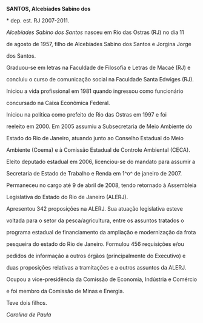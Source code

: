 **SANTOS, Alcebíades Sabino dos**



\* dep. est. RJ 2007-2011.



*Alcebíades Sabino dos Santos* nasceu em Rio das Ostras (RJ) no dia 11

de agosto de 1957, filho de Alcebíades Sabino dos Santos e Jorgina Jorge

dos Santos.



Graduou-se em letras na Faculdade de Filosofia e Letras de Macaé (RJ) e

concluiu o curso de comunicação social na Faculdade Santa Edwiges (RJ).

Iniciou a vida profissional em 1981 quando ingressou como funcionário

concursado na Caixa Econômica Federal.



Iniciou na política como prefeito de Rio das Ostras em 1997 e foi

reeleito em 2000. Em 2005 assumiu a Subsecretaria de Meio Ambiente do

Estado do Rio de Janeiro, atuando junto ao Conselho Estadual do Meio

Ambiente (Coema) e à Comissão Estadual de Controle Ambiental (CECA).

Eleito deputado estadual em 2006, licenciou-se do mandato para assumir a

Secretaria de Estado de Trabalho e Renda em 1^o^ de janeiro de 2007.

Permaneceu no cargo até 9 de abril de 2008, tendo retornado à Assembleia

Legislativa do Estado do Rio de Janeiro (ALERJ).



Apresentou 342 proposições na ALERJ. Sua atuação legislativa esteve

voltada para o setor da pesca/agricultura, entre os assuntos tratados o

programa estadual de financiamento da ampliação e modernização da frota

pesqueira do estado do Rio de Janeiro. Formulou 456 requisições e/ou

pedidos de informação a outros órgãos (principalmente do Executivo) e

duas proposições relativas a tramitações e a outros assuntos da ALERJ.

Ocupou a vice-presidência da Comissão de Economia, Indústria e Comércio

e foi membro da Comissão de Minas e Energia.



Teve dois filhos.



*Carolina de Paula*



